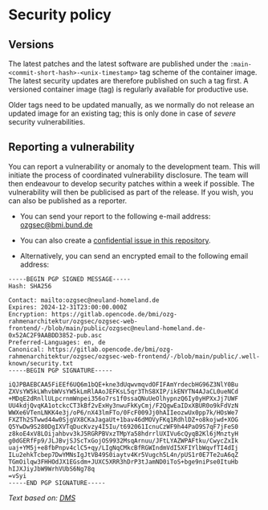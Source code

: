 # Security policy

## Versions

The latest patches and the latest software are published under the `:main-<commit-short-hash>-<unix-timestamp>` tag scheme of the container image. The latest security updates are therefore published on such a tag first. A versioned container image (tag) is regularly available for productive use.

Older tags need to be updated manually, as we normally do not release an updated image for an existing tag; this is only done in case of _severe_ security vulnerabilities.

## Reporting a vulnerability

You can report a vulnerability or anomaly to the development team. This will initiate the process of coordinated vulnerability disclosure. The team will then endeavour to develop security patches within a week if possible. The vulnerability will then be publicised as part of the release. If you wish, you can also be published as a reporter.

* You can send your report to the following e-mail address: [ozgsec@bmi.bund.de](mailto:ozgsec@bmi.bund.de)

* You can also create a [confidential issue in this repository](https://gitlab.opencode.de/bmi/ozg-rahmenarchitektur/ozgsec/ozgsec-best-practice-scanner/-/issues/new?issue[confidential]=on&issuable_template=security-advisory-en).

* Alternatively, you can send an encrypted email to the following email address:

```text
-----BEGIN PGP SIGNED MESSAGE-----
Hash: SHA256

Contact: mailto:ozgsec@neuland-homeland.de
Expires: 2024-12-31T23:00:00.000Z
Encryption: https://gitlab.opencode.de/bmi/ozg-rahmenarchitektur/ozgsec/ozgsec-web-frontend/-/blob/main/public/ozgsec@neuland-homeland.de-0x52AC2F9AABDD3852-pub.asc
Preferred-Languages: en, de
Canonical: https://gitlab.opencode.de/bmi/ozg-rahmenarchitektur/ozgsec/ozgsec-web-frontend/-/blob/main/public/.well-known/security.txt
-----BEGIN PGP SIGNATURE-----

iQJPBAEBCAA5FiEEf6UQ6m1bQE+kne3dUqwvmqvdOFIFAmYrdecbHG96Z3NlY0Bu
ZXVsYW5kLWhvbWVsYW5kLmRlAAoJEFKsL5qr3ThS8XIP/ikENYTN4AJaCL0ueNCd
+MDqE2dRnllULpcrnmWnpei356o7rs1f0ssaQNuUeOlhypnzQ6Iy0yHPXxJj7UWF
UU4kdjQvqKA1otckcCT3kBf2vExHy3nwuFkKyCmj/F2QgwEaIDxXBUR0o9kFdVzN
WWXe6VTenLNKK4e3j/oP6/nX43lmFTo/0FcF009Jj0hAIIeozwUx0pp7k/HOsWe7
FXZTh2STwwd44w0SjgVX8CKaJagaUt+1bav46dMOVyFKq1RdhlDZ+o8kojwd+XOG
Q5YwDw9S280DgIXVTqDucKvzy4I5Iu/t692061IcnuCzWF9h44PaO9S7qF7jFeS0
z8koE4xV8LOijahbvv3kJ5RGRPBVxzTMpYa58hdrrlUXIVu6cQyqB2Kl6jMnztyH
g0dGERfFp9/JLJBvjSJScTxGojOS9932MsqArnuu/JFtLYAZWPAFtku/CwycZxIk
uaj+YM5j+e8fbPnpv4clC5+qy/LIgNqCMkcBfRGWIndmVdI5XFIYlbWqvfTI4dIj
ILu2ehkTcbep7DwYMNsIgJtVB49S0iaytv4Kr5Vugch5L4n/pUS1r0E7Te2uA6qZ
TGmOilqw3FHHOdJX1EGsdm+JUXC5XRR3hDrP3tJamND0iToS+bge9niPse0ItuHb
hIJXJiyJbW9WrhVUbS6Ng78q
=vSyi
-----END PGP SIGNATURE-----
```

*Text based on: [DMS](https://github.com/docker-mailserver/docker-mailserver/blob/master/SECURITY.md)*